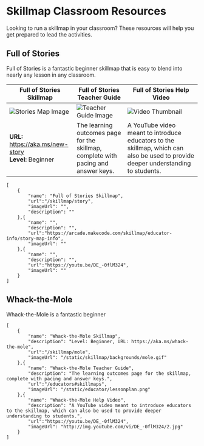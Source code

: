 
# Skillmap Classroom Resources

Looking to run a skillmap in your classroom? These resources will help you get prepared to lead the activities. 


## <a name="stories">Full of Stories</a>
Full of Stories is a fantastic beginner skillmap that is easy to blend into nearly any lesson in any classroom.

| **Full of Stories Skillmap** | **Full of Stories Teacher Guide** | **Full of Stories Help Video** |
| ----------- | ----------- | ----------- |
| ![Stories Map Image](/static/skillmap/backgrounds/story-map.png) | ![Teacher Guide Image](/static/educator/lessonplan.png) | ![Video Thumbnail](http://img.youtube.com/vi/DE_-0flM324/0.jpg) |
| **URL:** https://aka.ms/new-story  <br/> **Level:** Beginner | The learning outcomes page for the skillmap, complete with pacing and answer keys. | A YouTube video meant to introduce educators to the skillmap, which can also be used to provide deeper understanding to students.  |




```codecard
[
    {
        "name": "Full of Stories Skillmap",
        "url":"/skillmap/story",
        "imageUrl": "",
        "description": ""
    },{
        "name": "",
        "description": "",
        "url":"https://arcade.makecode.com/skillmap/educator-info/story-map-info",
        "imageUrl": ""
    },{
        "name": "",
        "description": "",
        "url":"https://youtu.be/DE_-0flM324",
        "imageUrl": ""
    }
]
```


## <a name="stories">Whack-the-Mole</a>
Whack-the-Mole is a fantastic beginner 


```codecard
[
    {
        "name": "Whack-the-Mole Skillmap",
        "description": "Level: Beginner, URL: https://aka.ms/whack-the-mole",
        "url":"/skillmap/mole",
        "imageUrl": "/static/skillmap/backgrounds/mole.gif"
    },{
        "name": "Whack-the-Mole Teacher Guide",
        "description": "The learning outcomes page for the skillmap, complete with pacing and answer keys.",
        "url":"/educators#skillmaps",
        "imageUrl": "/static/educator/lessonplan.png"
    },{
        "name": "Whack-the-Mole Help Video",
        "description": "A YouTube video meant to introduce educators to the skillmap, which can also be used to provide deeper understanding to students.",
        "url":"https://youtu.be/DE_-0flM324",
        "imageUrl": "http://img.youtube.com/vi/DE_-0flM324/2.jpg"
    }
]
```
